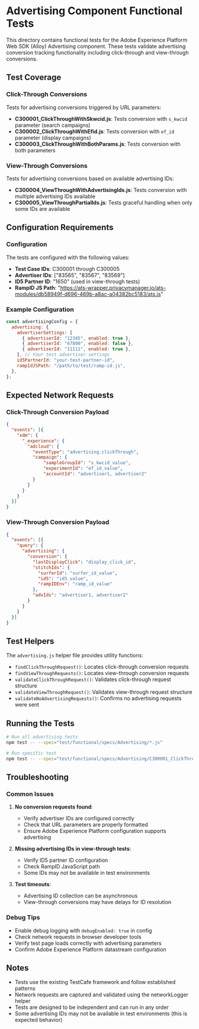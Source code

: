# Advertising Component Functional Tests

This directory contains functional tests for the Adobe Experience Platform Web SDK (Alloy) Advertising component. These tests validate advertising conversion tracking functionality including click-through and view-through conversions.

## Test Coverage

### Click-Through Conversions
Tests for advertising conversions triggered by URL parameters:

- **C300001_ClickThroughWithSkwcid.js**: Tests conversion with `s_kwcid` parameter (search campaigns)
- **C300002_ClickThroughWithEfid.js**: Tests conversion with `ef_id` parameter (display campaigns)  
- **C300003_ClickThroughWithBothParams.js**: Tests conversion with both parameters

### View-Through Conversions
Tests for advertising conversions based on available advertising IDs:

- **C300004_ViewThroughWithAdvertisingIds.js**: Tests conversion with multiple advertising IDs available
- **C300005_ViewThroughPartialIds.js**: Tests graceful handling when only some IDs are available

## Configuration Requirements

### Configuration

The tests are configured with the following values:

- **Test Case IDs**: C300001 through C300005
- **Advertiser IDs**: ["83565", "83567", "83569"]
- **ID5 Partner ID**: "1650" (used in view-through tests)
- **RampID JS Path**: "https://ats-wrapper.privacymanager.io/ats-modules/db58949f-d696-469b-a8ac-a04382bc5183/ats.js"

### Example Configuration

```javascript
const advertisingConfig = {
  advertising: {
    advertiserSettings: [
      { advertiserId: "12345", enabled: true },
      { advertiserId: "67890", enabled: false },
      { advertiserId: "11111", enabled: true },
    ], // Your test advertiser settings
    id5PartnerId: "your-test-partner-id",
    rampIdJSPath: "/path/to/test/ramp-id.js",
  },
};
```

## Expected Network Requests

### Click-Through Conversion Payload
```json
{
  "events": [{
    "xdm": {
      "_experience": {
        "adcloud": {
          "eventType": "advertising.clickThrough",
          "campaign": {
              "sampleGroupId": "s_kwcid_value",
              "experimentId": "ef_id_value", 
              "accountId": "advertiser1, advertiser2"
          }
        }
      }
    }
  }]
}
```

### View-Through Conversion Payload
```json
{
  "events": [{
    "query": {
      "advertising": {
        "conversion": {
          "lastDisplayClick": "display_click_id",
          "stitchIds": {
            "surferId": "surfer_id_value",
            "id5": "id5_value", 
            "rampIDEnv": "ramp_id_value"
          },
          "advIds": "advertiser1, advertiser2"
        }
      }
    }
  }]
}
```

## Test Helpers

The `advertising.js` helper file provides utility functions:

- `findClickThroughRequest()`: Locates click-through conversion requests
- `findViewThroughRequests()`: Locates view-through conversion requests  
- `validateClickThroughRequest()`: Validates click-through request structure
- `validateViewThroughRequest()`: Validates view-through request structure
- `validateNoAdvertisingRequests()`: Confirms no advertising requests were sent

## Running the Tests

```bash
# Run all advertising tests
npm test -- --spec="test/functional/specs/Advertising/*.js"

# Run specific test
npm test -- --spec="test/functional/specs/Advertising/C300001_ClickThroughWithSkwcid.js"
```

## Troubleshooting

### Common Issues

1. **No conversion requests found**: 
   - Verify advertiser IDs are configured correctly
   - Check that URL parameters are properly formatted
   - Ensure Adobe Experience Platform configuration supports advertising

2. **Missing advertising IDs in view-through tests**:
   - Verify ID5 partner ID configuration
   - Check RampID JavaScript path
   - Some IDs may not be available in test environments

3. **Test timeouts**:
   - Advertising ID collection can be asynchronous
   - View-through conversions may have delays for ID resolution

### Debug Tips

- Enable debug logging with `debugEnabled: true` in config
- Check network requests in browser developer tools
- Verify test page loads correctly with advertising parameters
- Confirm Adobe Experience Platform datastream configuration

## Notes

- Tests use the existing TestCafe framework and follow established patterns
- Network requests are captured and validated using the networkLogger helper
- Tests are designed to be independent and can run in any order
- Some advertising IDs may not be available in test environments (this is expected behavior) 
